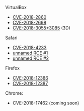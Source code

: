 VirtualBox

* [CVE-2018-2860](https://github.com/niklasb/sploits/tree/master/virtualbox/hgcm-oob)
* [CVE-2018-2698](https://github.com/niklasb/sploits/tree/master/virtualbox/vbva-oob)
* [CVE-2018-3055+3085](https://github.com/niklasb/3dpwn/tree/master/CVE-2018-3055) (3D)

Safari

* [CVE-2018-4233](https://github.com/niklasb/sploits/blob/master/safari/createthis.txt)
* [unnamed RCE #1](https://github.com/niklasb/sploits/blob/master/safari/ftl-butterfly-oob.js)
* [unnamed RCE #2](https://github.com/niklasb/sploits/blob/master/safari/array-overflow.js)

Firefox

* [CVE-2018-12386](https://github.com/niklasb/sploits/blob/master/firefox/rce-register-misalloc.js)
* [CVE-2018-12387](https://github.com/niklasb/sploits/blob/master/firefox/stack-off-by-8.js)

Chrome:

* CVE-2018-17462 (coming soon)
